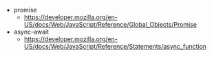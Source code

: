 - promise
  - https://developer.mozilla.org/en-US/docs/Web/JavaScript/Reference/Global_Objects/Promise
- async-await
  - https://developer.mozilla.org/en-US/docs/Web/JavaScript/Reference/Statements/async_function
